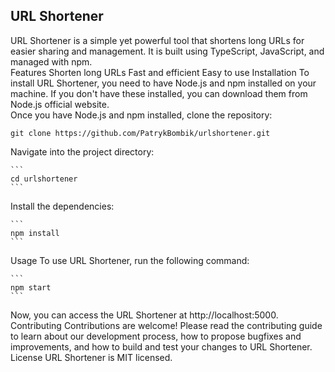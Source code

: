 ## URL Shortener
URL Shortener is a simple yet powerful tool that shortens long URLs for easier sharing and management. It is built using TypeScript, JavaScript, and managed with npm.  
Features
Shorten long URLs
Fast and efficient
Easy to use
Installation
To install URL Shortener, you need to have Node.js and npm installed on your machine. If you don't have these installed, you can download them from Node.js official website.  
Once you have Node.js and npm installed, clone the repository:

```
git clone https://github.com/PatrykBombik/urlshortener.git
```

Navigate into the project directory:

    ```
    cd urlshortener
    ```

Install the dependencies:

    ```
    npm install
    ```

Usage
To use URL Shortener, run the following command:

    ```
    npm start
    ```

Now, you can access the URL Shortener at http://localhost:5000.  
Contributing
Contributions are welcome! Please read the contributing guide to learn about our development process, how to propose bugfixes and improvements, and how to build and test your changes to URL Shortener.  
License
URL Shortener is MIT licensed.
